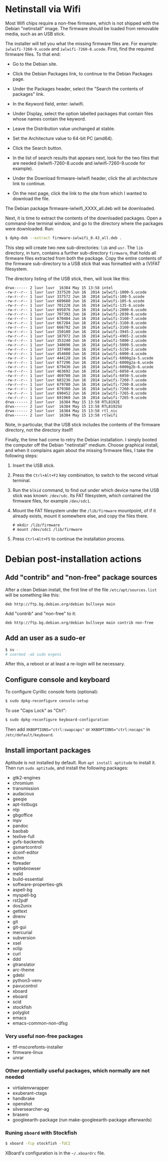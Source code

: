 # Netinstall via Wifi

Most Wifi chips require a non-free firmware, which is not shipped with the
Debian "netinstall" image. The firmware should be loaded from removable
media, such as an USB stick.

The installer will tell you what the missing firmware files are. For
example: `iwlwifi-7260-9.ucode` and `iwlwifi-7260-8.ucode`. First, find the
required firmware files. To that end:

- Go to the Debian site.

- Click the Debian Packages link, to continue to the Debian Packages page.

- Under the Packages header, select the "Search the contents of packages"
  link.
  
- In the Keyword field, enter: iwlwifi.

- Under Display, select the option labelled packages that contain files
  whose names contain the keyword.
  
- Leave the Distribution value unchanged at stable.

- Set the Architecture value to 64-bit PC (amd64).

- Click the Search button.

- In the list of search results that appears next, look for the two files
  that are needed (iwlwifi-7260-8.ucode and iwlwifi-7260-9.ucode for
  example).
  
- Under the Download firmware-iwlwifi header, click the all architecture
  link to continue.
  
- On the next page, click the link to the site from which I wanted to
  download the file.

The Debian package firmware-iwlwifi_XXXX_all.deb will be downloaded.

Next, it is time to extract the contents of the downloaded packages. Open a
command-line terminal window, and go to the directory where the packages
were downloaded. Run:

```sh
$ dpkg-deb --extract firmware-iwlwifi_0.43_all.deb .
```

This step will create two new sub-directories: `lib` and `usr`. The `lib`
directory, in turn, contains a further sub-directory `firmware`, that holds
all firmware files extracted from both the package. Copy the entire contents
of the firmware sub-directory to a USB stick that was formatted with a
(V)FAT filesystem.

The directory listing of the USB stick, then, will look like this:

```
drwx------ 2 luvr luvr  16384 May 15 13:58 intel
-rw-r--r-- 1 luvr luvr 337520 Jun 16  2014 iwlwifi-1000-5.ucode
-rw-r--r-- 1 luvr luvr 337572 Jun 16  2014 iwlwifi-100-5.ucode
-rw-r--r-- 1 luvr luvr 689680 Jun 16  2014 iwlwifi-105-6.ucode
-rw-r--r-- 1 luvr luvr 701228 Jun 16  2014 iwlwifi-135-6.ucode
-rw-r--r-- 1 luvr luvr 695876 Jun 16  2014 iwlwifi-2000-6.ucode
-rw-r--r-- 1 luvr luvr 707392 Jun 16  2014 iwlwifi-2030-6.ucode
-rw-r--r-- 1 luvr luvr 670484 Jun 16  2014 iwlwifi-3160-7.ucode
-rw-r--r-- 1 luvr luvr 667284 Jun 16  2014 iwlwifi-3160-8.ucode
-rw-r--r-- 1 luvr luvr 666792 Jun 16  2014 iwlwifi-3160-9.ucode
-rw-r--r-- 1 luvr luvr 150100 Jun 16  2014 iwlwifi-3945-2.ucode
-rw-r--r-- 1 luvr luvr 187972 Jun 16  2014 iwlwifi-4965-2.ucode
-rw-r--r-- 1 luvr luvr 353240 Jun 16  2014 iwlwifi-5000-2.ucode
-rw-r--r-- 1 luvr luvr 340696 Jun 16  2014 iwlwifi-5000-5.ucode
-rw-r--r-- 1 luvr luvr 337400 Jun 16  2014 iwlwifi-5150-2.ucode
-rw-r--r-- 1 luvr luvr 454608 Jun 16  2014 iwlwifi-6000-4.ucode
-rw-r--r-- 1 luvr luvr 444128 Jun 16  2014 iwlwifi-6000g2a-5.ucode
-rw-r--r-- 1 luvr luvr 677296 Jun 16  2014 iwlwifi-6000g2a-6.ucode
-rw-r--r-- 1 luvr luvr 679436 Jun 16  2014 iwlwifi-6000g2b-6.ucode
-rw-r--r-- 1 luvr luvr 463692 Jun 16  2014 iwlwifi-6050-4.ucode
-rw-r--r-- 1 luvr luvr 469780 Jun 16  2014 iwlwifi-6050-5.ucode
-rw-r--r-- 1 luvr luvr 683236 Jun 16  2014 iwlwifi-7260-7.ucode
-rw-r--r-- 1 luvr luvr 679780 Jun 16  2014 iwlwifi-7260-8.ucode
-rw-r--r-- 1 luvr luvr 679380 Jun 16  2014 iwlwifi-7260-9.ucode
-rw-r--r-- 1 luvr luvr 690452 Jun 16  2014 iwlwifi-7265-8.ucode
-rw-r--r-- 1 luvr luvr 691960 Jun 16  2014 iwlwifi-7265-9.ucode
drwx------ 2 luvr luvr  16384 May 15 13:58 RTL8192E
drwx------ 2 luvr luvr  16384 May 15 13:58 RTL8192SU
drwx------ 2 luvr luvr  16384 May 15 13:58 rtl_nic
drwx------ 2 luvr luvr  16384 May 15 13:58 rtlwifi
```

Note, in particular, that the USB stick includes the contents of the
firmware directory, not the directory itself!

Finally, the time had come to retry the Debian installation. I simply booted
the computer off the Debian "netinstall" medium. Choose graphical install,
and when it complains again about the missing firmware files, I take the
following steps:

1. Insert the USB stick.

2. Press the `Ctrl+Alt+F2` key combination, to switch to the second virtual
   terminal.

3. Run the `blkid` command, to find out under which device name the USB
   stick was known: `/dev/sdc`. Its FAT filesystem, which contained the
   firmware files, for example `/dev/sdc1`.

4. Mount the FAT filesystem under the `/lib/firmware` mountpoint, of if it
   already exists, mount it somewhere else, and copy the files there.

    ```
    # mkdir /lib/firmware
    # mount /dev/sdc1 /lib/firmware
    ```

5. Press `Ctrl+Alt+F5` to continue the installation process.

# Debian post-installation actions

## Add "contrib" and "non-free" package sources

After a clean Debian install, the first line of the file
`/etc/apt/sources.list` will be something like this:

```
deb http://ftp.bg.debian.org/debian bullseye main
```

Add "contrib" and "non-free" to it:

```
deb http://ftp.bg.debian.org/debian bullseye main contrib non-free
```

## Add an user as a sudo-er

```sh
$ su -
# usermod -aG sudo evgeni
```

After this, a reboot or at least a re-login will be necessary.

## Configure console and keyboard

To configure Cyrillic console fonts (optional):

```sh
$ sudo dpkg-reconfigure console-setup
```

To use "Caps Lock" as "Ctrl":

```sh
$ sudo dpkg-reconfigure keyboard-configuration
```

Then add `XKBOPTIONS="ctrl:swapcaps"` or `XKBOPTIONS="ctrl:nocaps"` in
`/etc/default/keyboard`.

## Install important packages

Aptitude is not installed by default. Run `apt install aptitude` to install
it. Then run `sudo aptitude`, and install the following packages:

- gtk2-engines
- chromium
- transmission
- audacious
- geeqie
- apt-listbugs
- ntp
- gbgoffice
- mpv
- pandoc
- baobab
- texlive-full
- gvfs-backends
- gsmartcontrol
- dconf-editor
- xchm
- fbreader
- sqlitebrowser
- meld
- build-essential
- software-properties-gtk
- aspell-bg
- myspell-bg
- rst2pdf
- dos2unix
- gettext
- direnv
- git
- git-gui
- mercurial
- subversion
- xsel
- xclip
- curl
- ddd
- gtranslator
- arc-theme
- gdebi
- python3-venv
- pavucontrol
- xboard
- eboard
- scid
- stockfish
- polyglot
- emacs
- emacs-common-non-dfsg

### Very useful non-free packages

- ttf-mscorefonts-installer
- firmware-linux
- unrar

### Other potentially useful packages, which normally are not needed

- virtialenvwrapper
- exuberant-ctags
- handbrake
- openshot
- silversearcher-ag
- brasero
- googleearth-package (run make-googleearth-package afterwards)

### Runing `xboard` with Stockfish

```sh
$ xboard -fcp stockfish -fUCI
```

XBoard's configuration is in the `~/.xboardrc` file.

